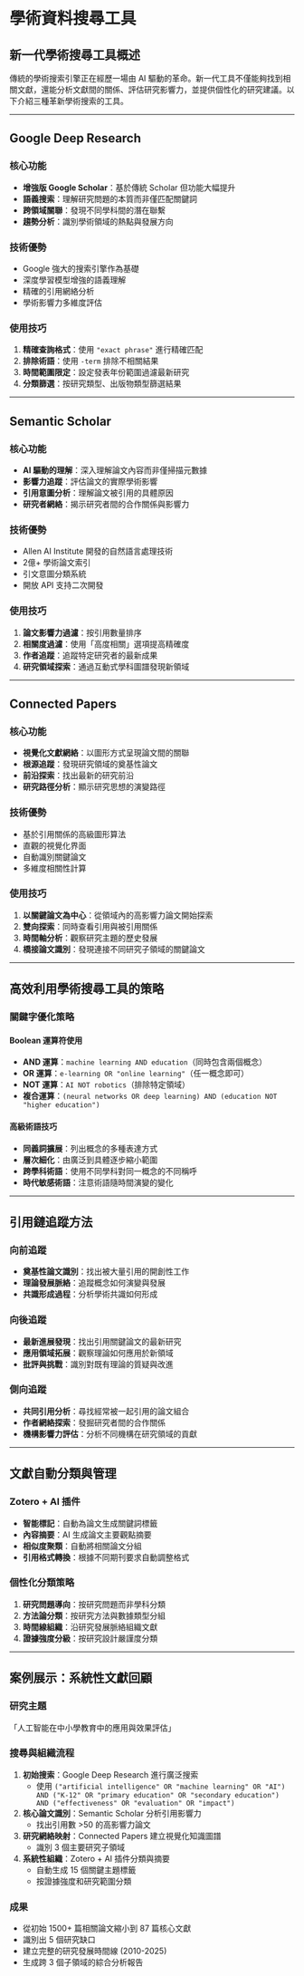 # 學術資料搜尋工具

## 新一代學術搜尋工具概述

傳統的學術搜索引擎正在經歷一場由 AI 驅動的革命。新一代工具不僅能夠找到相關文獻，還能分析文獻間的關係、評估研究影響力，並提供個性化的研究建議。以下介紹三種革新學術搜索的工具。

---

## Google Deep Research

### 核心功能
- **增強版 Google Scholar**：基於傳統 Scholar 但功能大幅提升
- **語義搜索**：理解研究問題的本質而非僅匹配關鍵詞
- **跨領域關聯**：發現不同學科間的潛在聯繫
- **趨勢分析**：識別學術領域的熱點與發展方向

### 技術優勢
- Google 強大的搜索引擎作為基礎
- 深度學習模型增強的語義理解
- 精確的引用網絡分析
- 學術影響力多維度評估

### 使用技巧
1. **精確查詢格式**：使用 `"exact phrase"` 進行精確匹配
2. **排除術語**：使用 `-term` 排除不相關結果
3. **時間範圍限定**：設定發表年份範圍過濾最新研究
4. **分類篩選**：按研究類型、出版物類型篩選結果

---

## Semantic Scholar

### 核心功能
- **AI 驅動的理解**：深入理解論文內容而非僅掃描元數據
- **影響力追蹤**：評估論文的實際學術影響
- **引用意圖分析**：理解論文被引用的具體原因
- **研究者網絡**：揭示研究者間的合作關係與影響力

### 技術優勢
- Allen AI Institute 開發的自然語言處理技術
- 2億+ 學術論文索引
- 引文意圖分類系統
- 開放 API 支持二次開發

### 使用技巧
1. **論文影響力過濾**：按引用數量排序
2. **相關度過濾**：使用「高度相關」選項提高精確度
3. **作者追蹤**：追蹤特定研究者的最新成果
4. **研究領域探索**：通過互動式學科圖譜發現新領域

---

## Connected Papers

### 核心功能
- **視覺化文獻網絡**：以圖形方式呈現論文間的關聯
- **根源追蹤**：發現研究領域的奠基性論文
- **前沿探索**：找出最新的研究前沿
- **研究路徑分析**：顯示研究思想的演變路徑

### 技術優勢
- 基於引用關係的高級圖形算法
- 直觀的視覺化界面
- 自動識別關鍵論文
- 多維度相關性計算

### 使用技巧
1. **以關鍵論文為中心**：從領域內的高影響力論文開始探索
2. **雙向探索**：同時查看引用與被引用關係
3. **時間軸分析**：觀察研究主題的歷史發展
4. **橋接論文識別**：發現連接不同研究子領域的關鍵論文

---

## 高效利用學術搜尋工具的策略

### 關鍵字優化策略

#### Boolean 運算符使用
- **AND 運算**：`machine learning AND education`（同時包含兩個概念）
- **OR 運算**：`e-learning OR "online learning"`（任一概念即可）
- **NOT 運算**：`AI NOT robotics`（排除特定領域）
- **複合運算**：`(neural networks OR deep learning) AND (education NOT "higher education")`

#### 高級術語技巧
- **同義詞擴展**：列出概念的多種表達方式
- **層次細化**：由廣泛到具體逐步縮小範圍
- **跨學科術語**：使用不同學科對同一概念的不同稱呼
- **時代敏感術語**：注意術語隨時間演變的變化

---

## 引用鏈追蹤方法

### 向前追蹤
- **奠基性論文識別**：找出被大量引用的開創性工作
- **理論發展脈絡**：追蹤概念如何演變與發展
- **共識形成過程**：分析學術共識如何形成

### 向後追蹤
- **最新進展發現**：找出引用關鍵論文的最新研究
- **應用領域拓展**：觀察理論如何應用於新領域
- **批評與挑戰**：識別對既有理論的質疑與改進

### 側向追蹤
- **共同引用分析**：尋找經常被一起引用的論文組合
- **作者網絡探索**：發掘研究者間的合作關係
- **機構影響力評估**：分析不同機構在研究領域的貢獻

---

## 文獻自動分類與管理

### Zotero + AI 插件
- **智能標記**：自動為論文生成關鍵詞標籤
- **內容摘要**：AI 生成論文主要觀點摘要
- **相似度聚類**：自動將相關論文分組
- **引用格式轉換**：根據不同期刊要求自動調整格式

### 個性化分類策略
1. **研究問題導向**：按研究問題而非學科分類
2. **方法論分類**：按研究方法與數據類型分組
3. **時間線組織**：沿研究發展脈絡組織文獻
4. **證據強度分級**：按研究設計嚴謹度分類

---

## 案例展示：系統性文獻回顧

### 研究主題
「人工智能在中小學教育中的應用與效果評估」

### 搜尋與組織流程
1. **初始搜索**：Google Deep Research 進行廣泛搜索
   - 使用 `("artificial intelligence" OR "machine learning" OR "AI") AND ("K-12" OR "primary education" OR "secondary education") AND ("effectiveness" OR "evaluation" OR "impact")`
2. **核心論文識別**：Semantic Scholar 分析引用影響力
   - 找出引用數 >50 的高影響力論文
3. **研究網絡映射**：Connected Papers 建立視覺化知識圖譜
   - 識別 3 個主要研究子領域
4. **系統性組織**：Zotero + AI 插件分類與摘要
   - 自動生成 15 個關鍵主題標籤
   - 按證據強度和研究範圍分類

### 成果
- 從初始 1500+ 篇相關論文縮小到 87 篇核心文獻
- 識別出 5 個研究缺口
- 建立完整的研究發展時間線 (2010-2025)
- 生成跨 3 個子領域的綜合分析報告